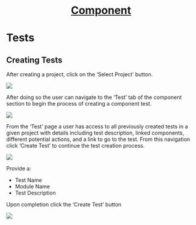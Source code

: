 <h1 style="text-align: center; text-decoration:underline; font-weight: bold;">Component</h1>

# Tests

## Creating Tests <!-- {docsify-ignore} --> 
After creating a project, click on the ‘Select Project’ button.

<img src="https://dmdug58z0ycm2.cloudfront.net/production/pub-site/images/_componentImgs/Aspose.Words.2f572e7c-e1bc-424a-bb14-b916aa36d020.009.png">

After doing so the user can navigate to the ‘Test’ tab of the component section to begin the process of creating a component test.

<img src="https://dmdug58z0ycm2.cloudfront.net/production/pub-site/images/_componentImgs/Aspose.Words.2f572e7c-e1bc-424a-bb14-b916aa36d020.029.png">

From the ‘Test’ page a user has access to all previously created tests in a given project with details including test description, linked components, different potential actions, and a link to go to the test. From this navigation click ‘Create Test’ to continue the test creation process. 

<img src="https://dmdug58z0ycm2.cloudfront.net/production/pub-site/images/_componentImgs/Aspose.Words.2f572e7c-e1bc-424a-bb14-b916aa36d020.030.png">

Provide a:

- Test Name
- Module Name
- Test Description

Upon completion click the ‘Create Test’ button

<img src="https://dmdug58z0ycm2.cloudfront.net/production/pub-site/images/_componentImgs/Aspose.Words.2f572e7c-e1bc-424a-bb14-b916aa36d020.031.png">